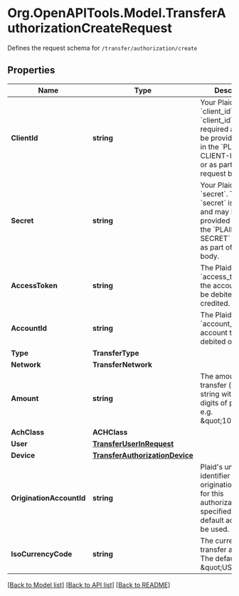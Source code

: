 # Org.OpenAPITools.Model.TransferAuthorizationCreateRequest
Defines the request schema for `/transfer/authorization/create`

## Properties

Name | Type | Description | Notes
------------ | ------------- | ------------- | -------------
**ClientId** | **string** | Your Plaid API &#x60;client_id&#x60;. The &#x60;client_id&#x60; is required and may be provided either in the &#x60;PLAID-CLIENT-ID&#x60; header or as part of a request body. | [optional] 
**Secret** | **string** | Your Plaid API &#x60;secret&#x60;. The &#x60;secret&#x60; is required and may be provided either in the &#x60;PLAID-SECRET&#x60; header or as part of a request body. | [optional] 
**AccessToken** | **string** | The Plaid &#x60;access_token&#x60; for the account that will be debited or credited. | 
**AccountId** | **string** | The Plaid &#x60;account_id&#x60; for the account that will be debited or credited. | 
**Type** | **TransferType** |  | 
**Network** | **TransferNetwork** |  | 
**Amount** | **string** | The amount of the transfer (decimal string with two digits of precision e.g. \&quot;10.00\&quot;). | 
**AchClass** | **ACHClass** |  | 
**User** | [**TransferUserInRequest**](TransferUserInRequest.md) |  | 
**Device** | [**TransferAuthorizationDevice**](TransferAuthorizationDevice.md) |  | [optional] 
**OriginationAccountId** | **string** | Plaid&#39;s unique identifier for the origination account for this authorization. If not specified, the default account will be used. | [optional] 
**IsoCurrencyCode** | **string** | The currency of the transfer amount. The default value is \&quot;USD\&quot;. | [optional] 

[[Back to Model list]](../README.md#documentation-for-models) [[Back to API list]](../README.md#documentation-for-api-endpoints) [[Back to README]](../README.md)

